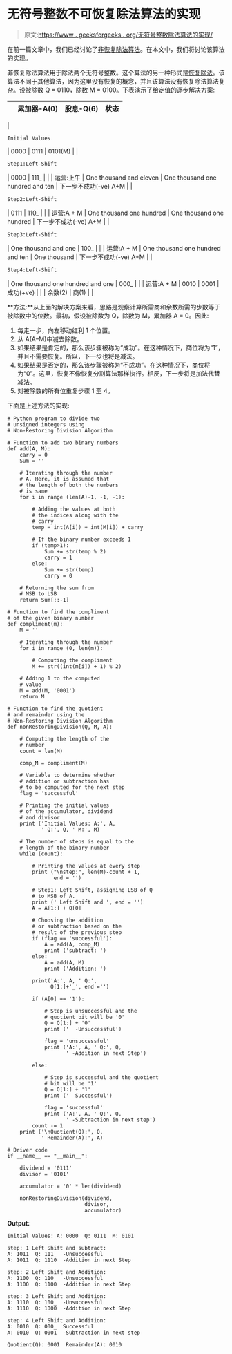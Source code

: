 # 无符号整数不可恢复除法算法的实现

> 原文:[https://www . geeksforgeeks . org/无符号整数除法算法的实现/](https://www.geeksforgeeks.org/implementation-of-non-restoring-division-algorithm-for-unsigned-integer/)

在前一篇文章中，我们已经讨论了[非恢复除法算法](https://www.geeksforgeeks.org/non-restoring-division-unsigned-integer/)。在本文中，我们将讨论该算法的实现。

非恢复除法算法用于除法两个无符号整数。这个算法的另一种形式是[恢复除法](https://www.geeksforgeeks.org/restoring-division-algorithm-unsigned-integer/)。该算法不同于其他算法，因为这里没有恢复的概念，并且该算法没有恢复除法算法复杂。设被除数 Q = 0110，除数 M = 0100。下表演示了给定值的逐步解决方案:

|  | 累加器-A(0) | 股息-Q(6) | 状态 |
| --- | --- | --- | --- |
| 

```
Initial Values
```

 | 0000 | 0111 | 0101(M) |
| 

```
Step1:Left-Shift
```

 | 0000 | 111_ |  |
| 运营:上午 | One thousand and eleven | One thousand one hundred and ten | 下一步不成功(-ve)
A+M |
| 

```
Step2:Left-Shift
```

 | 0111 | 110_ |  |
| 运营:A + M | One thousand one hundred | One thousand one hundred | 下一步不成功(-ve)
A+M |
| 

```
Step3:Left-Shift
```

 | One thousand and one | 100_ |  |
| 运营:A + M | One thousand one hundred and ten | One thousand | 下一步不成功(-ve)
A+M |
| 

```
Step4:Left-Shift
```

 | One thousand one hundred and one | 000_ |  |
| 运营:A + M | 0010 | 0001 | 成功(+ve) |
|  | 余数(2) | 商(1) |  |

**方法:**从上面的解决方案来看，思路是观察计算所需商和余数所需的步数等于被除数中的位数。最初，假设被除数为 Q，除数为 M，累加器 A = 0。因此:

1.  每走一步，向左移动红利 1 个位置。
2.  从 A(A–M)中减去除数。
3.  如果结果是肯定的，那么该步骤被称为“成功”。在这种情况下，商位将为“1”，并且不需要恢复。所以，下一步也将是减法。
4.  如果结果是否定的，那么该步骤被称为“不成功”。在这种情况下，商位将为“0”。这里，恢复不像恢复分割算法那样执行。相反，下一步将是加法代替减法。
5.  对被除数的所有位重复步骤 1 至 4。

下面是上述方法的实现:

```
# Python program to divide two 
# unsigned integers using 
# Non-Restoring Division Algorithm

# Function to add two binary numbers
def add(A, M):
    carry = 0
    Sum = ''

    # Iterating through the number
    # A. Here, it is assumed that 
    # the length of both the numbers
    # is same
    for i in range (len(A)-1, -1, -1):

        # Adding the values at both 
        # the indices along with the 
        # carry
        temp = int(A[i]) + int(M[i]) + carry

        # If the binary number exceeds 1
        if (temp>1):
            Sum += str(temp % 2)
            carry = 1
        else:
            Sum += str(temp)
            carry = 0

    # Returning the sum from 
    # MSB to LSB
    return Sum[::-1]    

# Function to find the compliment
# of the given binary number
def compliment(m):
    M = ''

    # Iterating through the number
    for i in range (0, len(m)):

        # Computing the compliment
        M += str((int(m[i]) + 1) % 2)

    # Adding 1 to the computed 
    # value
    M = add(M, '0001')
    return M

# Function to find the quotient
# and remainder using the 
# Non-Restoring Division Algorithm
def nonRestoringDivision(Q, M, A):

    # Computing the length of the
    # number
    count = len(M)

    comp_M = compliment(M)

    # Variable to determine whether 
    # addition or subtraction has 
    # to be computed for the next step
    flag = 'successful'    

    # Printing the initial values
    # of the accumulator, dividend
    # and divisor
    print ('Initial Values: A:', A, 
           ' Q:', Q, ' M:', M)

    # The number of steps is equal to the 
    # length of the binary number
    while (count):

        # Printing the values at every step
        print ("\nstep:", len(M)-count + 1, 
               end = '')

        # Step1: Left Shift, assigning LSB of Q 
        # to MSB of A.
        print (' Left Shift and ', end = '')
        A = A[1:] + Q[0]

        # Choosing the addition
        # or subtraction based on the
        # result of the previous step
        if (flag == 'successful'):
            A = add(A, comp_M)
            print ('subtract: ')
        else:
            A = add(A, M)
            print ('Addition: ')

        print('A:', A, ' Q:', 
              Q[1:]+'_', end ='')

        if (A[0] == '1'):

            # Step is unsuccessful and the 
            # quotient bit will be '0'
            Q = Q[1:] + '0'
            print ('  -Unsuccessful')

            flag = 'unsuccessful'
            print ('A:', A, ' Q:', Q, 
                   ' -Addition in next Step')

        else:

            # Step is successful and the quotient 
            # bit will be '1'
            Q = Q[1:] + '1'
            print ('  Successful')

            flag = 'successful'
            print ('A:', A, ' Q:', Q, 
                   ' -Subtraction in next step')
        count -= 1
    print ('\nQuotient(Q):', Q, 
           ' Remainder(A):', A)

# Driver code
if __name__ == "__main__":

    dividend = '0111'
    divisor = '0101'

    accumulator = '0' * len(dividend)

    nonRestoringDivision(dividend,
                         divisor, 
                         accumulator)
```

**Output:**

```
Initial Values: A: 0000  Q: 0111  M: 0101

step: 1 Left Shift and subtract: 
A: 1011  Q: 111_  -Unsuccessful
A: 1011  Q: 1110  -Addition in next Step

step: 2 Left Shift and Addition: 
A: 1100  Q: 110_  -Unsuccessful
A: 1100  Q: 1100  -Addition in next Step

step: 3 Left Shift and Addition: 
A: 1110  Q: 100_  -Unsuccessful
A: 1110  Q: 1000  -Addition in next Step

step: 4 Left Shift and Addition: 
A: 0010  Q: 000_  Successful
A: 0010  Q: 0001  -Subtraction in next step

Quotient(Q): 0001  Remainder(A): 0010

```